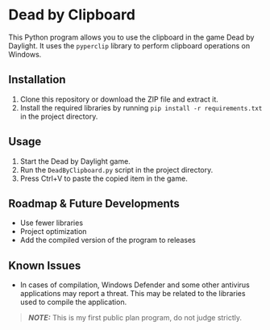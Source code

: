 # Dead by Clipboard
This Python program allows you to use the clipboard in the game Dead by Daylight. It uses the `pyperclip` library to perform clipboard operations on Windows.

## Installation
1. Clone this repository or download the ZIP file and extract it.
2. Install the required libraries by running `pip install -r requirements.txt` in the project directory.

## Usage
1. Start the Dead by Daylight game.
2. Run the `DeadByClipboard.py` script in the project directory.
3. Press Ctrl+V to paste the copied item in the game.

## Roadmap & Future Developments
- Use fewer libraries
- Project optimization
- Add the compiled version of the program to releases

## Known Issues
- In cases of compilation, Windows Defender and some other antivirus applications may report a threat. This may be related to the libraries used to compile the application.


> **_NOTE:_** This is my first public plan program, do not judge strictly.
